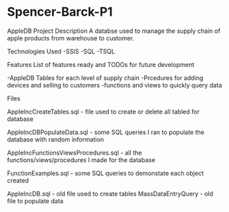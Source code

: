 # Spencer-Barck-P1

AppleDB
Project Description
A databse used to manage the supply chain of apple products from warehouse to customer.

Technologies Used
-SSIS
-SQL
-TSQL

Features
List of features ready and TODOs for future development

-AppleDB Tables for each level of supply chain
-Prcedures for adding devices and selling to customers
-functions and views to quickly query data

Files

AppleIncCreateTables.sql - file used to create or delete all tabled for database

AppleIncDBPopulateData.sql - some SQL queries I ran to populate the database with random information

AppleIncFunctionsViewsProcedures.sql - all the functions/views/procedures I made for the database

FunctionExamples.sql - some SQL queries to demonstate each object created

AppleIncDB.sql - old file used to create tables
MassDataEntryQuery - old file to populate data